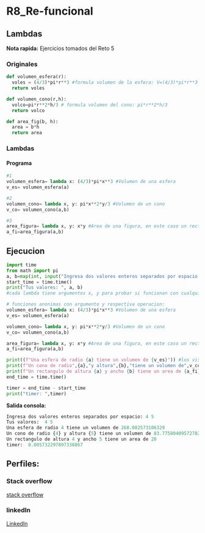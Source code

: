# R8_Re-funcional
## Lambdas
**Nota rapida:** Ejercicios tomados del Reto 5

### Originales
```python
def volumen_esfera(r):
  voles = (4/3)*pi*r**3 #formula volumen de la esfera: V=(4/3)*pi*r**3
  return voles

def volumen_cono(r,h):
  volco=pi*r**2*h/3 # formula volumen del cono: pi*r**2*h/3
  return volco

def area_fig(b, h):
  area = b*h
  return area
```

### Lambdas
#### Programa
```python
#1
volumen_esfera= lambda x: (4/3)*pi*x**3 #Volumen de una esfera
v_es= volumen_esfera(a)

#2
volumen_cono= lambda x, y: pi*x**2*y/3 #Volumen de un cono
v_co= volumen_cono(a,b)

#3
area_figura= lambda x, y: x*y #Area de una figura, en este caso un rectangulo
a_fi=area_figura(a,b)

```

## Ejecucion
```python
import time 
from math import pi
a, b=map(int, input("Ingresa dos valores enteros separados por espacio: ").split())
start_time = time.time()
print("Tus valores: ", a, b)
#cada lambda tiene argumentos x, y para probar si funcionan con cualquier variable mas adelante

# funciones anonimas con argumento y respectiva operacion:
volumen_esfera= lambda x: (4/3)*pi*x**3 #Volumen de una esfera
v_es= volumen_esfera(a)

volumen_cono= lambda x, y: pi*x**2*y/3 #Volumen de un cono
v_co= volumen_cono(a,b)

area_figura= lambda x, y: x*y #Area de una figura, en este caso un rectangulo
a_fi=area_figura(a,b)

print((f"Una esfera de radio {a} tiene un volumen de {v_es}")) #los visto en clase de cadenas :)
print(f"Un cono de radio",{a},"y altura",{b},"tiene un volumen de",v_co)
print(f"Un rectangulo de altura {a} y ancho {b} tiene un area de {a_fi}")
end_time = time.time()

timer = end_time - start_time
print("timer: ",timer)
```
**Salida consola:**

```python
Ingresa dos valores enteros separados por espacio: 4 5
Tus valores:  4 5
Una esfera de radio 4 tiene un volumen de 268.082573106329
Un cono de radio {4} y altura {5} tiene un volumen de 83.77580409572782
Un rectangulo de altura 4 y ancho 5 tiene un area de 20
timer:  0.005732297897338867
```

## Perfiles:
### Stack overflow

[stack overflow](https://stackoverflow.com/users/29560901/felip-d1)

### linkedIn

[LinkedIn](https://www.linkedin.com/in/david-felipe-cortes-reyes-973201350/)

